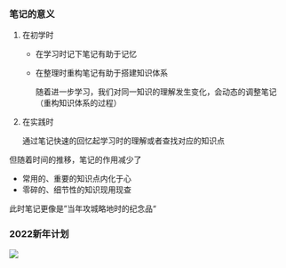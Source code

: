 ### 笔记的意义

1. 在初学时

   + 在学习时记下笔记有助于记忆

   + 在整理时重构笔记有助于搭建知识体系

     随着进一步学习，我们对同一知识的理解发生变化，会动态的调整笔记（重构知识体系的过程）

2. 在实践时

   通过笔记快速的回忆起学习时的理解或者查找对应的知识点

但随着时间的推移，笔记的作用减少了

+ 常用的、重要的知识点内化于心
+ 零碎的、细节性的知识现用现查

此时笔记更像是”当年攻城略地时的纪念品“

### 2022新年计划

<img src="https://cdn.jsdelivr.net/gh/zweix123/CS-notes-img@master/word of cs.png"/>
